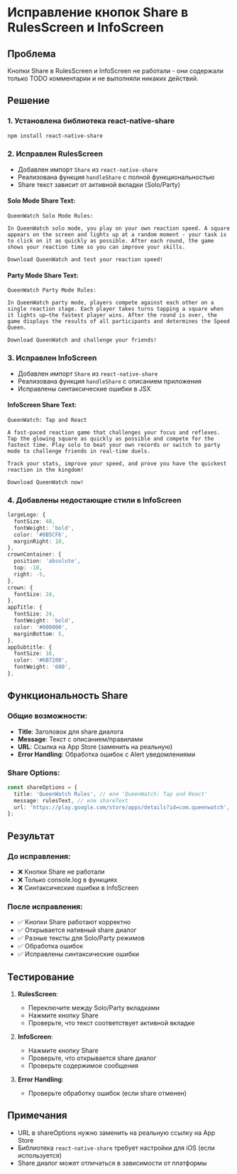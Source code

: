 # Исправление кнопок Share в RulesScreen и InfoScreen

## Проблема
Кнопки Share в RulesScreen и InfoScreen не работали - они содержали только TODO комментарии и не выполняли никаких действий.

## Решение

### 1. Установлена библиотека react-native-share
```bash
npm install react-native-share
```

### 2. Исправлен RulesScreen
- Добавлен импорт `Share` из `react-native-share`
- Реализована функция `handleShare` с полной функциональностью
- Share текст зависит от активной вкладки (Solo/Party)

#### Solo Mode Share Text:
```
QueenWatch Solo Mode Rules:

In QueenWatch solo mode, you play on your own reaction speed. A square appears on the screen and lights up at a random moment - your task is to click on it as quickly as possible. After each round, the game shows your reaction time so you can improve your skills.

Download QueenWatch and test your reaction speed!
```

#### Party Mode Share Text:
```
QueenWatch Party Mode Rules:

In QueenWatch party mode, players compete against each other on a single reaction stage. Each player takes turns tapping a square when it lights up—the fastest player wins. After the round is over, the game displays the results of all participants and determines the Speed Queen.

Download QueenWatch and challenge your friends!
```

### 3. Исправлен InfoScreen
- Добавлен импорт `Share` из `react-native-share`
- Реализована функция `handleShare` с описанием приложения
- Исправлены синтаксические ошибки в JSX

#### InfoScreen Share Text:
```
QueenWatch: Tap and React

A fast-paced reaction game that challenges your focus and reflexes. Tap the glowing square as quickly as possible and compete for the fastest time. Play solo to beat your own records or switch to party mode to challenge friends in real-time duels.

Track your stats, improve your speed, and prove you have the quickest reaction in the kingdom!

Download QueenWatch now!
```

### 4. Добавлены недостающие стили в InfoScreen
```typescript
largeLogo: {
  fontSize: 48,
  fontWeight: 'bold',
  color: '#8B5CF6',
  marginRight: 10,
},
crownContainer: {
  position: 'absolute',
  top: -10,
  right: -5,
},
crown: {
  fontSize: 24,
},
appTitle: {
  fontSize: 24,
  fontWeight: 'bold',
  color: '#000000',
  marginBottom: 5,
},
appSubtitle: {
  fontSize: 16,
  color: '#6B7280',
  fontWeight: '600',
},
```

## Функциональность Share

### Общие возможности:
- **Title**: Заголовок для share диалога
- **Message**: Текст с описанием/правилами
- **URL**: Ссылка на App Store (заменить на реальную)
- **Error Handling**: Обработка ошибок с Alert уведомлениями

### Share Options:
```typescript
const shareOptions = {
  title: 'QueenWatch Rules', // или 'QueenWatch: Tap and React'
  message: rulesText, // или shareText
  url: 'https://play.google.com/store/apps/details?id=com.queenwatch',
};
```

## Результат

### До исправления:
- ❌ Кнопки Share не работали
- ❌ Только console.log в функциях
- ❌ Синтаксические ошибки в InfoScreen

### После исправления:
- ✅ Кнопки Share работают корректно
- ✅ Открывается нативный share диалог
- ✅ Разные тексты для Solo/Party режимов
- ✅ Обработка ошибок
- ✅ Исправлены синтаксические ошибки

## Тестирование

1. **RulesScreen**: 
   - Переключите между Solo/Party вкладками
   - Нажмите кнопку Share
   - Проверьте, что текст соответствует активной вкладке

2. **InfoScreen**:
   - Нажмите кнопку Share
   - Проверьте, что открывается share диалог
   - Проверьте содержимое сообщения

3. **Error Handling**:
   - Проверьте обработку ошибок (если share отменен)

## Примечания

- URL в shareOptions нужно заменить на реальную ссылку на App Store
- Библиотека `react-native-share` требует настройки для iOS (если используется)
- Share диалог может отличаться в зависимости от платформы
